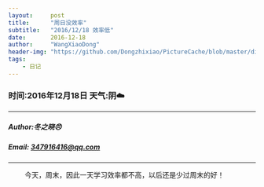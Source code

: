 ```yaml
---
layout:     post
title:      "周日没效率"
subtitle:   "2016/12/18 效率低"
date:       2016-12-18
author:     "WangXiaoDong"
header-img: "https://github.com/Dongzhixiao/PictureCache/blob/master/diaryPic/20161218.jpg?raw=true"
tags:
    - 日记
---
```


### 时间:2016年12月18日 天气:阴:cloud:
-----
#####   Author:冬之晓:angry:
#####   Email: 347916416@qq.com
----------

<pre>
    今天，周末，因此一天学习效率都不高，以后还是少过周末的好！
</pre>